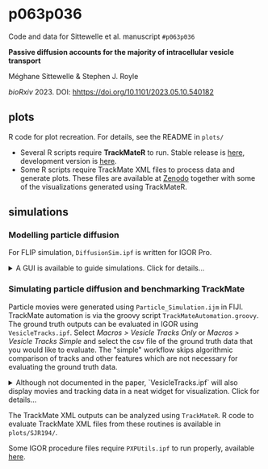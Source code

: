 # p063p036

Code and data for Sittewelle et al. manuscript `#p063p036`

**Passive diffusion accounts for the majority of intracellular vesicle transport**

Méghane Sittewelle & Stephen J. Royle

*bioRxiv* 2023. DOI: [hhttps://doi.org/10.1101/2023.05.10.540182](https://doi.org/10.1101/2023.05.10.540182)

## plots

R code for plot recreation.
For details, see the README in `plots/`

- Several R scripts require **TrackMateR** to run.
Stable release is [here](https://doi.org/10.5281/zenodo.7042948), development version is [here](https://github.com/quantixed/TrackMateR).
- Some R scripts require TrackMate XML files to process data and generate plots.
These files are available at [Zenodo](https://doi.org/10.5281/zenodo.7905013) together with some of the visualizations generated using TrackMateR.


## simulations

### Modelling particle diffusion

For FLIP simulation, `DiffusionSim.ipf` is written for IGOR Pro.

<details>
	<summary>A GUI is available to guide simulations. Click for details...</summary>
	
<img src="img/VesiclePanel.png" width="300">

- Most variables are self-explanatory, please note the units.
- *FLIP mode* selects between a circle (used in the paper), square or a ring.
- *Random start location* when checked will start vesicles at random locations throughout the cell. When unchecked, vesicles will start at the cell centre.
- Specify bleach location for circle, square and ring. FlipRingR stipulates the radius of the ring (intended to be used without Random start location checked) so that vesicles diffuse away from the origin before entering the ring. For square specify the left-top (LT) and right-bottom (RB) XY locations relative to the cell centre `(0,0)`. For circle, an offset can be specified as well as a radius.
- *Simulate* will show the movement of vesicles without FLIP
- *FLIP* will do a single FLIP simulation
- *FLIP Rep* will do repeated FLIP simulations
- *Visualise* if checked will show the tracks when FLIP Rep is clicked.

The bottom part of the panel allows the simulations to be automated by taking a variable number of steps from a start and stop point for FLIP circle radius and for the diffusion coefficient (as described in the paper. Click *Automate* to start after setting all parameters.


</details>

### Simulating particle diffusion and benchmarking TrackMate

Particle movies were generated using `Particle_Simulation.ijm` in FIJI.
TrackMate automation is via the groovy script `TrackMateAutomation.groovy`.
The ground truth outputs can be evaluated in IGOR using `VesicleTracks.ipf`.
Select *Macros > Vesicle Tracks Only* or *Macros > Vesicle Tracks Simple* and select the csv file of the ground truth data that you would like to evaluate.
The "simple" workflow skips algorithmic comparison of tracks and other features which are not necessary for evaluating the ground truth data.

<details>
	<summary>Although not documented in the paper, `VesicleTracks.ipf` will also display movies and tracking data in a neat widget for visualization. Click for details...</summary>
	
<img src="img/VesicleTracks.png" width="400">

To use this, select *Macros > Vesicle Tracks...* As an input it requires a csv file of tracks and an image.
This is compatible with the outputs from `Particle_Simulation.ijm` but the display will show all particles in the volume.

<img src="img/VesicleTracks.gif" width="302">

The default view shows all particles. Click "show selected" to see the top most directed tracks according to the program. 

</details>

The TrackMate XML outputs can be analyzed using `TrackMateR`.
R code to evaluate TrackMate XML files from these routines is available in `plots/SJR194/`.

Some IGOR procedure files require `PXPUtils.ipf` to run properly, available [here](https://github.com/quantixed/PXPUtils).